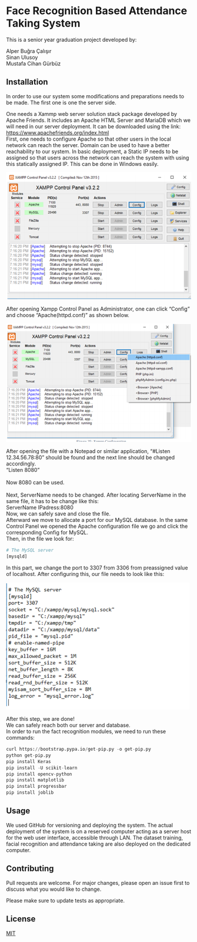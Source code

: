 # Face Recognition Based Attendance Taking System

This is a senior year graduation project developed by:

Alper Buğra Çalışır<br />
Sinan Ulusoy<br />
Mustafa Cihan Gürbüz

## Installation
In order to use our system some modifications and preparations needs to be made. The first
one is one the server side.

One needs a Xammp web server solution stack package developed by Apache Friends. It
includes an Apache HTML Server and MariaDB which we will need in our server
deployment. It can be downloaded using the link:
https://www.apachefriends.org/index.html <br>
First, one needs to configure Apache so that other users in the local network can reach the
server. Domain can be used to have a better reachability to our system. In basic deployment,
a Static IP needs to be assigned so that users across the network can reach the system with
using this statically assigned IP. This can be done in Windows easily.

![Xampp Control Panel](https://github.com/calisir/face_recognition_based_attendance_taking_system/blob/master/readmeImages/1.png)

After opening Xampp Control Panel as Administrator, one can click “Config” and choose
“Apache(httpd.conf)” as shown below.

![Xampp Configuration](https://github.com/calisir/face_recognition_based_attendance_taking_system/blob/master/readmeImages/2.png)

After opening the file with a Notepad or similar application, “#Listen 12.34.56.78:80” should
be found and the next line should be changed accordingly. <br>
“Listen 8080” <br><br>
Now 8080 can be used. <br><br>
Next, ServerName needs to be changed. After locating ServerName in the same file, it has to
be change like this: <br>
ServerName IPadress:8080<br>
Now, we can safely save and close the file.<br>
Afterward we move to allocate a port for our MySQL database. In the same Control Panel we
opened the Apache configuration file we go and click the corresponding Config for MySQL.<br>
Then, in the file we look for:<br>
```bash
# The MySQL server
[mysqld]
```
In this part, we change the port to 3307 from 3306 from preassigned value of localhost. After
configuring this, our file needs to look like this:<br>

![alt text](https://github.com/calisir/face_recognition_based_attendance_taking_system/blob/master/readmeImages/3.png)


After this step, we are done!<br>
We can safely reach both our server and database.<br>
In order to run the fact recognition modules, we need to run these commands:<br>


```python
curl https://bootstrap.pypa.io/get-pip.py -o get-pip.py
python get-pip.py
pip install Keras
pip install -U scikit-learn
pip install opencv-python
pip install matplotlib
pip install progressbar
pip install joblib
```


## Usage

We used GitHub for versioning and deploying the system. The actual deployment of the
system is on a reserved computer acting as a server host for the web user interface, accessible
through LAN. The dataset training, facial recognition and attendance taking are also deployed
on the dedicated computer.

## Contributing
Pull requests are welcome. For major changes, please open an issue first to discuss what you would like to change.

Please make sure to update tests as appropriate.

## License
[MIT](https://choosealicense.com/licenses/mit/)
